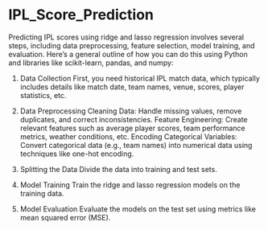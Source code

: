 # IPL_Score_Prediction

Predicting IPL scores using ridge and lasso regression involves several steps, including data preprocessing, feature selection, model training, and evaluation. Here’s a general outline of how you can do this using Python and libraries like scikit-learn, pandas, and numpy:

1. Data Collection
First, you need historical IPL match data, which typically includes details like match date, team names, venue, scores, player statistics, etc.

2. Data Preprocessing
Cleaning Data: Handle missing values, remove duplicates, and correct inconsistencies.
Feature Engineering: Create relevant features such as average player scores, team performance metrics, weather conditions, etc.
Encoding Categorical Variables: Convert categorical data (e.g., team names) into numerical data using techniques like one-hot encoding.
3. Splitting the Data
Divide the data into training and test sets.

4. Model Training
Train the ridge and lasso regression models on the training data.

5. Model Evaluation
Evaluate the models on the test set using metrics like mean squared error (MSE).
